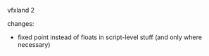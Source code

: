 vfxland 2


changes: 
- fixed point instead of floats in script-level stuff (and only where necessary)
